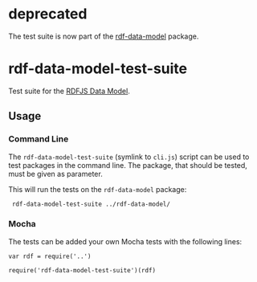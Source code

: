 # deprecated

The test suite is now part of the [rdf-data-model](https://github.com/rdf-ext/rdf-data-model/) package.

# rdf-data-model-test-suite

Test suite for the [RDFJS Data Model](https://github.com/rdfjs/representation-task-force/).

## Usage

### Command Line

The `rdf-data-model-test-suite` (symlink to `cli.js`) script can be used to test packages in the command line.
The package, that should be tested, must be given as parameter.

This will run the tests on the `rdf-data-model` package:

     rdf-data-model-test-suite ../rdf-data-model/

### Mocha

The tests can be added your own Mocha tests with the following lines:

    var rdf = require('..')

    require('rdf-data-model-test-suite')(rdf)

